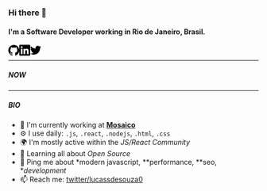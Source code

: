 ### Hi there 👋

#### I'm a Software Developer working in Rio de Janeiro, Brasil.

  <a href="https://github.com/lucassdesouza0" target="_blank"><img align="left" alt="Github Lucas Santos" width="22px" src="https://github.com/lucassdesouza0/me/blob/main/src/assets/icons/github.svg" /></a>
  <a href="https://www.linkedin.com/in/lucassdesouza0/" target="_blank"><img align="left" alt="Linkedin Lucas Santos" width="22px" src="https://github.com/lucassdesouza0/me/blob/main/src/assets/icons/linkedin.svg" /></a>
  <a href="https://twitter.com/lucassdesouza0" target="_blank"><img align="left" alt="Twitter Lucas Santos" width="22px" style="color: #fff" src="https://github.com/lucassdesouza0/me/blob/main/src/assets/icons/twitter.svg" /></a>
<br/>
<hr/>

##### NOW



<hr/>

##### BIO

- 🏢 I'm currently working at **[Mosaico](https://www.mosaico.com.br/)**
- ⚙️ I use daily: `.js`, `.react`, `.nodejs`, `.html`, `.css`
- 🌍 I'm mostly active within the *JS/React Community*
- 🌱 Learning all about *Open Source*
- 💬 Ping me about *modern javascript, **performance, **seo, **development*
- 📫 Reach me: [twitter/lucassdesouza0](https://twitter.com/lucassdesouza0)
<!-- - ⚡ Fun fact: I'm a huge fan of Harry Potter -->
